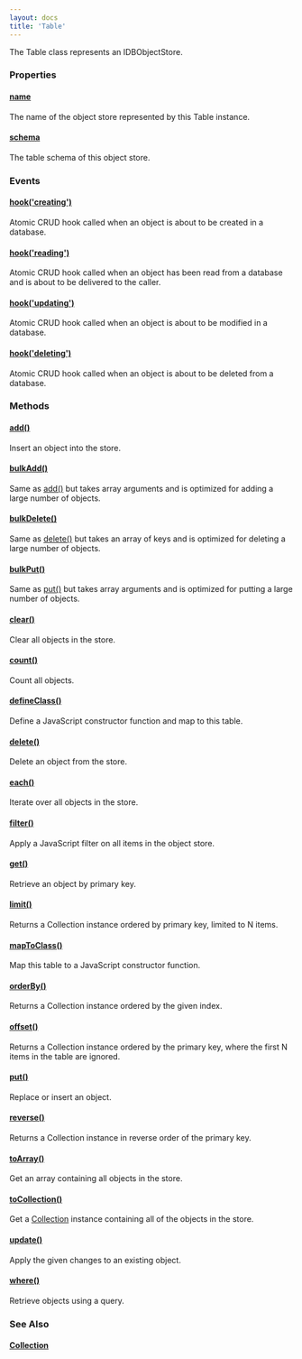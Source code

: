 ```yaml
---
layout: docs
title: 'Table'
---
```


The Table class represents an IDBObjectStore.

### Properties

#### [name](/docs/Table/Table.name)
The name of the object store represented by this Table instance.

#### [schema](/docs/Table/Table.schema)
The table schema of this object store.

### Events

#### [hook('creating')](/docs/Table/Table.hook('creating'))
Atomic CRUD hook called when an object is about to be created in a database.

#### [hook('reading')](/docs/Table/Table.hook('reading'))
Atomic CRUD hook called when an object has been read from a database and is about to be delivered to the caller.

#### [hook('updating')](/docs/Table/Table.hook('updating'))
Atomic CRUD hook called when an object is about to be modified in a database.

#### [hook('deleting')](/docs/Table/Table.hook('deleting'))
Atomic CRUD hook called when an object is about to be deleted from a database.

### Methods

#### [add()](/docs/Table/Table.add())
Insert an object into the store.

#### [bulkAdd()](/docs/Table/Table.bulkAdd())
Same as [add()](/docs/Table/Table.add()) but takes array arguments and is optimized for adding a large number of objects.

#### [bulkDelete()](/docs/Table/Table.bulkDelete())
Same as [delete()](/docs/Table/Table.delete()) but takes an array of keys and is optimized for deleting a large number of objects.

#### [bulkPut()](/docs/Table/Table.bulkPut())
Same as [put()](/docs/Table/Table.put()) but takes array arguments and is optimized for putting a large number of objects.

#### [clear()](/docs/Table/Table.clear())
Clear all objects in the store.

#### [count()](/docs/Table/Table.count())
Count all objects.

#### [defineClass()](/docs/Table/Table.defineClass())
Define a JavaScript constructor function and map to this table.

#### [delete()](/docs/Table/Table.delete())
Delete an object from the store.

#### [each()](/docs/Table/Table.each())
Iterate over all objects in the store.

#### [filter()](/docs/Table/Table.filter())
Apply a JavaScript filter on all items in the object store.

#### [get()](/docs/Table/Table.get())
Retrieve an object by primary key.

#### [limit()](/docs/Table/Table.limit())
Returns a Collection instance ordered by primary key, limited to N items.

#### [mapToClass()](/docs/Table/Table.mapToClass())
Map this table to a JavaScript constructor function.

#### [orderBy()](/docs/Table/Table.orderBy())
Returns a Collection instance ordered by the given index.

#### [offset()](/docs/Table/Table.offset())
Returns a Collection instance ordered by the primary key, where the first N items in the table are ignored.

#### [put()](/docs/Table/Table.put())
Replace or insert an object.

#### [reverse()](/docs/Table/Table.reverse())
Returns a Collection instance in reverse order of the primary key.

#### [toArray()](/docs/Table/Table.toArray())
Get an array containing all objects in the store.

#### [toCollection()](/docs/Table/Table.toCollection())
Get a [Collection](/docs/Collection/Collection) instance containing all of the objects in the store.

#### [update()](/docs/Table/Table.update())
Apply the given changes to an existing object.

#### [where()](/docs/Table/Table.where())
Retrieve objects using a query.

### See Also
#### [Collection](/docs/Collection/Collection)
